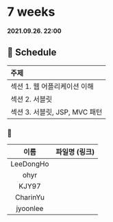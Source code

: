 # 7 weeks 
**2021.09.26. 22:00**

## :calendar: Schedule
|주제|
|:--|
|섹션 1. 웹 어플리케이션 이해|
|섹션 2. 서블릿|
|섹션 3. 서블릿, JSP, MVC 패턴|

### :speech_balloon:
|이름|파일명 (링크)|
|:--:|:--:|
|LeeDongHo||
|ohyr||
|KJY97||
|CharinYu||
|jyoonlee||


